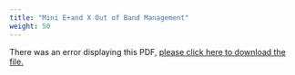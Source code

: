 ```yaml
---
title: "Mini E+and X Out of Band Management"
weight: 50
---
```


<object data="https://www.truenas.com/docs/files/MiniE+XOOBM1.2.pdf" type="application/pdf" width="95%" height="1000">
  There was an error displaying this PDF, <a href="https://www.truenas.com/docs/files/MiniE+XOOBM1.2.pdf">please click here to download the file.</a>
</object>
